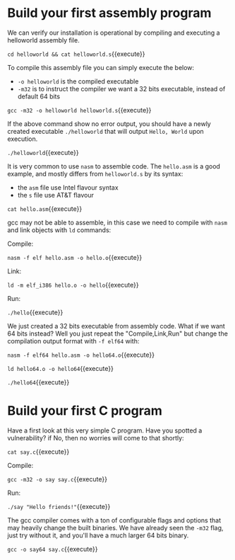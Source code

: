 # Build your first assembly program

We can verify our installation is operational by compiling and executing a helloworld assembly file.

`cd helloworld && cat helloworld.s`{{execute}}

To compile this assembly file you can simply execute the below:

- `-o helloworld` is the compiled executable
- `-m32` is to instruct the compiler we want a 32 bits executable, instead of default 64 bits

`gcc -m32 -o helloworld helloworld.s`{{execute}}

If the above command show no error output, you should have a newly created executable `./helloworld` that will output `Hello, World` upon execution.

`./helloworld`{{execute}}

It is very common to use `nasm` to assemble code. The `hello.asm` is a good example, and mostly differs from `helloworld.s` by its syntax:

- the `asm` file use Intel flavour syntax
- the `s` file use AT&T flavour

`cat hello.asm`{{execute}}

gcc may not be able to assemble, in this case we need to compile with `nasm` and link objects with `ld` commands:

Compile:

`nasm -f elf hello.asm -o hello.o`{{execute}}

Link:

`ld -m elf_i386 hello.o -o hello`{{execute}}

Run:

`./hello`{{execute}}

We just created a 32 bits executable from assembly code. What if we want 64 bits instead? Well you just repeat the "Compile,Link,Run" but change the compilation output format with `-f elf64` with:

`nasm -f elf64 hello.asm -o hello64.o`{{execute}}

`ld hello64.o -o hello64`{{execute}}

`./hello64`{{execute}}

# Build your first C program

Have a first look at this very simple C program. Have you spotted a vulnerability? if No, then no worries will come to that shortly:

`cat say.c`{{execute}}

Compile:

`gcc -m32 -o say say.c`{{execute}}

Run:

`./say "Hello friends!"`{{execute}}

The gcc compiler comes with a ton of configurable flags and options that may heavily change the built binaries. We have already seen the `-m32` flag, just try without it, and you'll have a much larger 64 bits binary.

`gcc -o say64 say.c`{{execute}}

